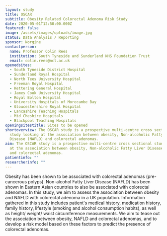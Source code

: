 ```yaml
---
layout: study
title: OSCAR
subtitle: Obesity Related Colorectal Adenoma Risk Study
date: 2020-05-01T12:50:00.000Z
featured: false
image: /assets/images/uploads/image.jpg
status: Data Analysis / Reporting
sponsor: Norgine
contactperson:
  name: Professor Colin Rees
  institution: South Tyneside and Sunderland NHS Foundation Trust
  email: colin.rees@ncl.ac.uk
openedsites:
  - South Tyneside District Hospital
  - Sunderland Royal Hospital
  - North Tees University Hospital
  - Freeman Royal Hospital
  - Kettering General Hospital
  - James Cook University Hospital
  - Royal Bolton Hospital
  - University Hospitals of Morecambe Bay
  - Gloucestershire Royal Hospital
  - Lancashire Teaching Hospitals
  - Mid Cheshire Hospitals
  - Blackpool Teaching Hospitals
openingsitestitle: Sites to be opened
shortoverview: The OSCAR study is a prospective multi-centre cross sectional
  study looking at the association between obesity, Non-alcoholic Fatty Liver
  Disease (NAFLD) and colorectal adenomas.
aim: The OSCAR study is a prospective multi-centre cross sectional study looking
  at the association between obesity, Non-alcoholic Fatty Liver Disease (NAFLD)
  and colorectal adenomas.
patientinfo: ""
researcherinfo: ""
---
```

Obesity has been shown to be associated with colorectal adenomas (pre-cancerous polyps). Non-alcohol Fatty Liver Disease (NAFLD) has been shown in Eastern Asian countries to also be associated with colorectal adenomas.  In this study, we aim to assess the association between obesity and NAFLD with colorectal adenoma in a UK population. Information gathered in this study includes patient's medical history, medication history, family history, lifestyle (smoking and alcohol consumption habits), as well as height/ weight/ waist circumference measurements. We aim to tease out the association between obesity, NAFLD and colorectal adenomas, and to develop a risk model based on these factors to predict the presence of colorectal adenomas.